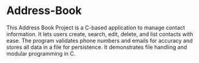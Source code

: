 # Address-Book
This Address Book Project is a C-based application to manage contact information. It lets users create, search, edit, delete, and list contacts with ease. The program validates phone numbers and emails for accuracy and stores all data in a file for persistence. It demonstrates file handling and modular programming in C.
